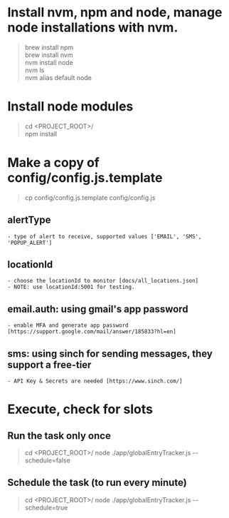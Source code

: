 # Install nvm, npm and node, manage node installations with nvm.
> brew install npm\
> brew install nvm\
> nvm install node\
> nvm ls\
> nvm alias default node

# Install node modules
> cd <PROJECT_ROOT>/\
> npm install

# Make a copy of config/config.js.template
  > cp config/config.js.template config/config.js

  ## alertType
    - type of alert to receive, supported values ['EMAIL', 'SMS', 'POPUP_ALERT']    
  ## locationId
    - choose the locationId to monitor [docs/all_locations.json]
    - NOTE: use locationId:5001 for testing.
  ## email.auth: using gmail's app password
    - enable MFA and generate app password [https://support.google.com/mail/answer/185833?hl=en]
  ## sms: using sinch for sending messages, they support a free-tier
    - API Key & Secrets are needed [https://www.sinch.com/]

# Execute, check for slots
## Run the task only once
> cd <PROJECT_ROOT>/
> node ./app/globalEntryTracker.js --schedule=false

## Schedule the task (to run every minute)
> cd <PROJECT_ROOT>/
> node ./app/globalEntryTracker.js --schedule=true
